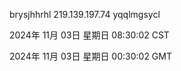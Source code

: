 brysjhhrhl 219.139.197.74 yqqlmgsycl

2024年 11月 03日 星期日 08:30:02 CST

2024年 11月 03日 星期日 00:30:02 GMT
